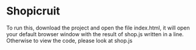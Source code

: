 # Shopicruit
To run this, download the project and open the file index.html, it will open your default browser window with the result of shop.js written in a line.
Otherwise to view the code, please look at shop.js
